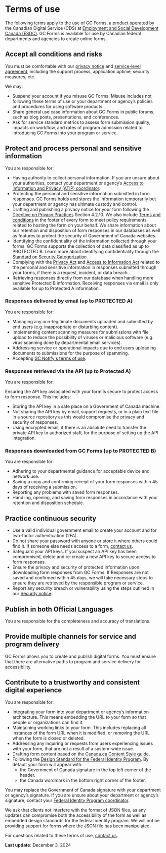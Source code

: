 # Terms of use

The following terms apply to the use of GC Forms, a product operated by the Canadian Digital Service (CDS) at [Employment and Social Development Canada (ESDC)](https://www.canada.ca/en/employment-social-development.html). GC Forms is available for use by Canadian federal departments and agencies to create online forms.

## Accept all conditions and risks

You must be comfortable with our [privacy notice](https://articles.alpha.canada.ca/forms-formulaires/privacy-notice-statement/) and [service-level agreement](/en/sla), including the support process, application uptime, security measures, etc.

We may:

- Suspend your account if you misuse GC Forms. Misuse includes not following these terms of use or your department or agency’s policies and procedures for using software products.
- Share general use case information about GC Forms in public forums, such as blog posts, presentations, and conferences.
- Ask for service standard metrics to assess form submission quality, impacts on workflow, and rates of program admission related to introducing GC Forms into your program or service.

## Protect and process personal and sensitive information

You are responsible for:

- Having authority to collect personal information. If you are unsure about your authorities, contact your department or agency’s [Access to Information and Privacy (ATIP) coordinator](https://www.tbs-sct.canada.ca/ap/atip-aiprp/coord-eng.asp).
- Protecting the personal and sensitive information submitted in form responses. GC Forms holds and stores the information temporarily but your department or agency has ultimate custody and control.
- Drafting and publishing a privacy notice for your form following the [Directive on Privacy Practices](https://www.tbs-sct.canada.ca/pol/doc-eng.aspx?id=18309) Section 4.2.10. We also include [Terms and conditions](/en/terms-and-conditions) in the footer of every form to meet policy requirements related to hosting the form on your behalf. We share information about our retention and disposition of form responses in our databases as well as features to protect the security of Government of Canada websites.
- Identifying the confidentiality of the information collected through your forms. GC Forms supports the collection of data classified as up to PROTECTED B. Learn more about identifying confidentiality through the [Standard on Security Categorization](https://www.tbs-sct.canada.ca/pol/doc-eng.aspx?id=32614).
- Complying with the [Privacy Act](https://laws-lois.justice.gc.ca/eng/acts/p-21/) and [Access to Information Act](https://laws-lois.justice.gc.ca/eng/acts/a-1/) related to the personal and sensitive information in responses submitted through your forms, if there is a request, incident, or data breach.
- Retrieving responses directly from our database when handling more sensitive Protected B information. Receiving responses via email is only available for up to Protected A information.

### Responses delivered by email (up to PROTECTED A)

You are responsible for:

- Managing any non-legitimate documents uploaded and submitted by end users (e.g. inappropriate or disturbing content).
- Implementing content scanning measures for submissions with file upload to reduce the possibility of viruses or malicious software (e.g. virus scanning done by departmental email services).
- Addressing service or operational impacts due to end users uploading documents to submissions for the purpose of spamming.
- Accepting [GC Notify's terms of use](https://notification.canada.ca/terms).

### Responses retrieved via the API (up to Protected A)

You are responsible for:

Ensuring the API key associated with your form is secure to protect access to form response. This includes:

- Storing the API key in a safe place on a Government of Canada machine.
- Not sharing the API key by email, support requests, or in a plain text file in a source repository as this would compromise the privacy and security of responses.
- Using encrypted email, if there is an absolute need to transfer the private API key to authorized staff, for the purpose of setting up the API integration.

### Responses downloaded from GC Forms (up to PROTECTED B)

You are responsible for:

- Adhering to your departmental guidance for acceptable device and network use.
- Saving a copy and confirming receipt of your form responses within 45 days of receiving a submission.
- Reporting any problems with saved form responses.
- Handling, opening, and saving form responses in accordance with your retention and disposition schedule.

## Practice continuous security

- Use a valid individual government email to create your account and for two-factor authentication (2FA).
- Do not share your password with anyone or store it where others could find it. If someone else needs access to a form, [contact us](/en/support).
- Safeguard your API keys. If you suspect an API key has been compromised, delete and re-create a new API key to secure access to form responses.
- Ensure the privacy and security of protected information upon downloading form responses from GC Forms. If Responses are not saved and confirmed within 45 days, we will take necessary steps to ensure they are retrieved by the responsible program or service.
- Report any security breach or vulnerability using the steps outlined in our [Security notice](https://digital.canada.ca/security-notice/).

## Publish in both Official Languages

You are responsible for the completeness and accuracy of translations.

## Provide multiple channels for service and program delivery

GC Forms allows you to create and publish digital forms. You must ensure that there are alternative paths to program and service delivery for accessibility.

## Contribute to a trustworthy and consistent digital experience

You are responsible for:

- Integrating your form into your department or agency’s information architecture. This means embedding the URL to your form so that people or organizations can find it.
- Maintaining working links to your form. This includes replacing all instances of the form URL when it is modified, or removing the URL when the form is closed or deleted.
- Addressing any inquiring or requests from users experiencing issues with your form, that are not a result of a system-wide issue.
- Drafting form content based on the [Canada.ca Content Style guide](https://www.canada.ca/en/treasury-board-secretariat/services/government-communications/canada-content-style-guide.html).
- Following the [Design Standard for the Federal Identity Program](https://www.canada.ca/en/treasury-board-secretariat/services/government-communications/design-standard.html). By default your form will appear with:
  - the Government of Canada signature in the top left corner of the header.
  - the Canada wordmark in the bottom right corner of the footer.

You may replace the Government of Canada signature with your department or agency’s signature. If you are unsure about your department or agency’s signature, contact your [Federal Identity Program coordinator](https://www.tbs-sct.canada.ca/ap/fip-pcim/coord-eng.asp).

We ask that clients not interfere with the format of JSON files, as any updates can compromise both the accessibility of the form as well as embedded design standards for the federal identity program. We will not be providing support for forms where the JSON file has been manipulated.

For questions related to these terms of use, [contact us](/en/contact).

**Last update:** December 3, 2024
